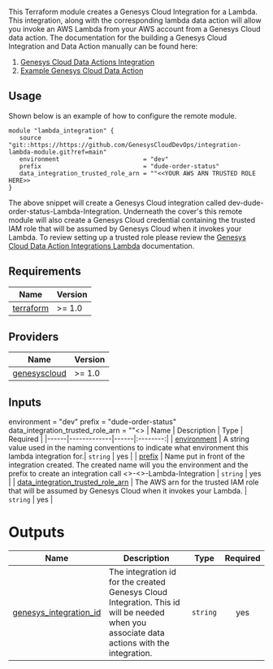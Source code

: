 
This Terraform module creates a Genesys Cloud Integration for a Lambda. This integration, along with the corresponding lambda data action will allow you invoke an AWS Lambda from your AWS account from a Genesys Cloud data action. The documentation for the building a Genesys Cloud Integration and Data Action manually can be found here:

1. [Genesys Cloud Data Actions Integration](https://help.mypurecloud.com/articles/about-the-aws-lambda-data-actions-integration/)
2. [Example Genesys Cloud Data Action](https://help.mypurecloud.com/articles/example-aws-lambda-function-with-a-data-action/)

## Usage

Shown below is an example of how to configure the remote module.

```hcl
module "lambda_integration" {
   source             = "git::https://https://github.com/GenesysCloudDevOps/integration-lambda-module.git?ref=main"
   environment                       = "dev"
   prefix                            = "dude-order-status"
   data_integration_trusted_role_arn = ""<<YOUR AWS ARN TRUSTED ROLE HERE>>
}
```

The above snippet will create a Genesys Cloud integration called dev-dude-order-status-Lambda-Integration. Underneath the cover's this remote module will also create a Genesys Cloud credential containing the trusted IAM role that will be assumed by Genesys Cloud when it invokes your Lambda. To review setting up a trusted role please review the [Genesys Cloud Data Action Integrations Lambda](https://help.mypurecloud.com/articles/about-the-aws-lambda-data-actions-integration/) documentation. 


## Requirements

| Name | Version |
|------|---------|
| <a name="provider_terraform"></a>[terraform](https://www.terraform.io/) | >= 1.0 |

## Providers

| Name | Version |
|------|---------|
| <a name="provider_genesyscloud"></a> [genesyscloud](https://registry.terraform.io/providers/MyPureCloud/genesyscloud/latest) | >= 1.0|


## Inputs
   environment                       = "dev"
   prefix                            = "dude-order-status"
   data_integration_trusted_role_arn = ""<<YOUR AWS ARN TRUSTED ROLE HERE>>
| Name | Description | Type | Required |
|------|-------------|------|:--------:|
| <a name="environment"></a> [environment](#environment)  |  A string value used in the naming conventions to indicate what environment this lambda integration for.| `string` | yes |
| <a name="prefix"></a> [prefix](#prefix) |  Name put in front of the integration created. The created name will you the environment and the prefix to create an integration call <<environment>>-<<prefix>>-Lambda-Integration | `string` | yes |
| <a name="data_integration_trusted_role_arn"></a> [data_integration_trusted_role_arn](#data\_\integration\_\trusted\_\role\_\arn) | The AWS arn for the trusted IAM role that will be assumed by Genesys Cloud when it invokes your Lambda. | `string` | yes |

# Outputs

| Name | Description | Type | Required |
|------|-------------|------|:--------:|
| <a name="genesys_integration_id"></a> [genesys_integration_id](#genesys\_\integration\_\id)  |  The integration id for the created Genesys Cloud Integration. This id will be needed when you associate data actions with the integration.| `string` | yes |
